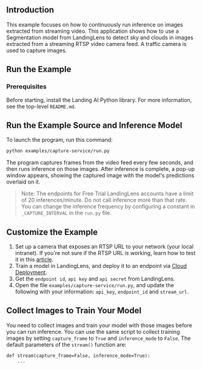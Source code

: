 ## Introduction

This example focuses on how to continuously run inference on images extracted from streaming video. This application shows how to use a Segmentation model from LandingLens to detect sky and clouds in images extracted from a streaming RTSP video camera feed. A traffic camera is used to capture images.  

## Run the Example

### Prerequisites

Before starting, install the Landing AI Python library. For more information, see the top-level `README.md`.

## Run the Example Source and Inference Model

To launch the program, run this command:

```bash
python examples/capture-service/run.py 
```

The program captures frames from the video feed every few seconds, and then runs inference on those images. After inference is complete, a pop-up window appears, showing the captured image with the model's predictions overlaid on it.

> Note: The endpoints for Free Trial LandingLens accounts have a limit of 20 inferences/minute. Do not call inference more than that rate. You can change the inference frequency by configuring a constant in `_CAPTURE_INTERVAL` in the `run.py` file.

## Customize the Example

1. Set up a camera that exposes an RTSP URL to your network (your local intranet). If you're not sure if the RTSP URL is working, learn how to test it in this [article](https://support.ipconfigure.com/hc/en-us/articles/115005588503-Using-VLC-to-test-camera-stream).
2. Train a model in LandingLens, and deploy it to an endpoint via [Cloud Deployment](https://support.landing.ai/landinglens/docs/cloud-deployment).
3. Get the `endpoint id`, `api key` and `api secret` from LandingLens.
4. Open the file `examples/capture-service/run.py`, and update the following with your information: `api_key`, `endpoint_id` and `stream_url`.


## Collect Images to Train Your Model

You need to collect images and train your model with those images before you can run inference. You can use the same script to collect training images by setting `capture_frame` to `True` and `inference_mode` to `False`. The default parameters of the `stream()` function are:

```
def stream(capture_frame=False, inference_mode=True):
    ...
```

